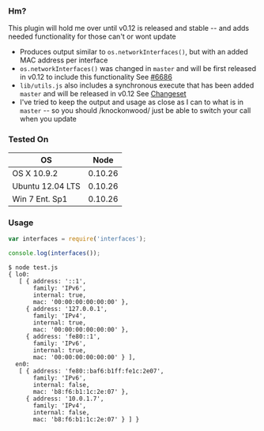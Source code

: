 ### Hm?

This plugin will hold me over until v0.12 is released and stable -- and adds needed functionality for those can't or wont update

* Produces output similar to `os.networkInterfaces()`, but with an added MAC address per interface
* `os.networkInterfaces()` was changed in `master` and will be first released in v0.12 to include this functionality See [#6686](https://github.com/joyent/node/issues/6686)
* `lib/utils.js` also includes a synchronous execute that has been added `master` and will be released in v0.12 See [Changeset](https://github.com/joyent/node/compare/joyent:d58c206...joyent:e8df267)
* I've tried to keep the output and usage as close as I can to what is in `master` -- so you should /knockonwood/ just be able to switch your call when you update

### Tested On
| OS               | Node    |
| ---------------- | ------- |
| OS X 10.9.2      | 0.10.26 |
| Ubuntu 12.04 LTS | 0.10.26 |
| Win 7 Ent. Sp1   | 0.10.26 |


### Usage

```javascript
var interfaces = require('interfaces');

console.log(interfaces());
```
```
$ node test.js             
{ lo0: 
   [ { address: '::1',
       family: 'IPv6',
       internal: true,
       mac: '00:00:00:00:00:00' },
     { address: '127.0.0.1',
       family: 'IPv4',
       internal: true,
       mac: '00:00:00:00:00:00' },
     { address: 'fe80::1',
       family: 'IPv6',
       internal: true,
       mac: '00:00:00:00:00:00' } ],
  en0: 
   [ { address: 'fe80::baf6:b1ff:fe1c:2e07',
       family: 'IPv6',
       internal: false,
       mac: 'b8:f6:b1:1c:2e:07' },
     { address: '10.0.1.7',
       family: 'IPv4',
       internal: false,
       mac: 'b8:f6:b1:1c:2e:07' } ] }
```
